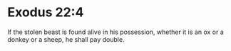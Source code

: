 # Exodus 22:4

If the stolen beast is found alive in his possession, whether it is an ox or a donkey or a sheep, he shall pay double.
